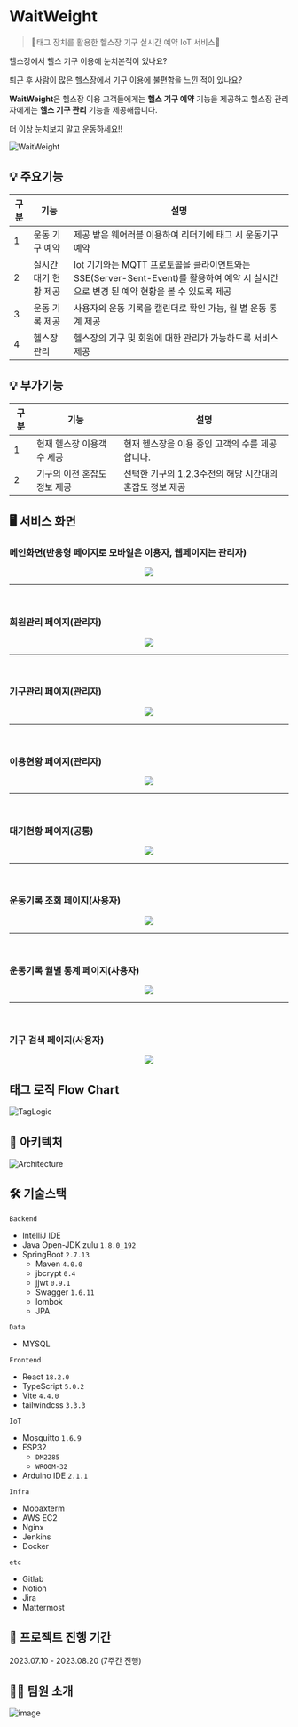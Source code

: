 # WaitWeight

> 💪태그 장치를 활용한 헬스장 기구 실시간 예약 IoT 서비스💪

헬스장에서 헬스 기구 이용에 눈치본적이 있나요?

퇴근 후 사람이 많은 헬스장에서 기구 이용에 불편함을 느낀 적이 있나요?

**WaitWeight**은 헬스장 이용 고객들에게는 **헬스 기구 예약** 기능을 제공하고 헬스장 관리자에게는 **헬스 기구 관리** 기능을 제공해줍니다.

더 이상 눈치보지 말고 운동하세요!!

![WaitWeight](/uploads/ad2c8fead86160638c08bb2cdb361a3d/Untitled__1_.png)

## 💡 주요기능

| 구분 | 기능           | 설명                                                     |
| ---- | -------------- | -------------------------------------------------------- |
| 1    | 운동 기구 예약                 | 제공 받은 웨어러블 이용하여 리더기에 태그 시 운동기구 예약 
| 2    | 실시간 대기 현황 제공 | Iot 기기와는 MQTT 프로토콜을 클라이언트와는 SSE(Server-Sent-Event)를 활용하여 예약 시 실시간으로 변경 된 예약 현황을 볼 수 있도록 제공 |예약                                                              |
| 3    | 운동 기록 제공      | 사용자의 운동 기록을 캘린더로 확인 가능, 월 별 운동 통계 제공                                        |
| 4    | 헬스장 관리         | 헬스장의 기구 및 회원에 대한 관리가 가능하도록 서비스 제공  |


## 💡 부가기능

| 구분 | 기능           | 설명                                                     |
| ---- | -------------- | -------------------------------------------------------- |
| 1    | 현재 헬스장 이용객 수 제공  | 현재 헬스장을 이용 중인 고객의 수를 제공합니다.                        |
| 2    | 기구의 이전 혼잡도 정보 제공 | 선택한 기구의 1,2,3주전의 해당 시간대의 혼잡도 정보 제공  |
                  

## 🖥️ 서비스 화면

### 메인화면(반응형 페이지로 모바일은 이용자, 웹페이지는 관리자)

<p align="center">  
<img src="/uploads/40391d5090118ddc82f110ce7d608285/메인페이지_반응형.gif">

</p>

---
<br>

### 회원관리 페이지(관리자)

<p align="center">  
<img src="/uploads/b0be9695e3c3f23afffee90cbe1a94d4/회원관리.gif"  >


</p>

---
<br>

### 기구관리 페이지(관리자)
<p align="center">
<img src="/uploads/71753a2d0a52e9518d45083a3ad5a645/기구관리.gif"  >
</p>

---
<br>

### 이용현황 페이지(관리자)
<p align="center">
<img src="/uploads/b3762506a365de84238924c5477bcfaf/이용현황.gif"  >
</p>

---
<br>

### 대기현황 페이지(공통)

<p align="center">
<img src="/uploads/1fd018afc8239548ac067c3561f26f6a/대기현황.gif">


</p>

---
<br>

### 운동기록 조회 페이지(사용자)

<p align="center">
<img src="/uploads/f4256ce0bfcb5e7429aa1fbee29e2168/운동기록조회.gif">

</p>

---
<br>

### 운동기록 월별 통계 페이지(사용자)

<p align="center">
<img src="/uploads/1c80a275e906974f8749fd60cafcb807/월별통계.gif"/>


</p>

---
<br>

### 기구 검색 페이지(사용자)

<p align="center">
<img src="/uploads/9d348519c8f94dad8bfdf94ebc0cdb9e/기구검색.gif"/>


</p>

## 태그 로직 Flow Chart

![TagLogic](/uploads/5c6f0d626769d8de9ec199a18f9f36c4/image__7_.png)

## 🐳 아키텍처

![Architecture](/uploads/4732a2d9321a4e89bd3df3b961a8aefe/image__6_.png)

## 🛠️ 기술스택

`Backend`

- IntelliJ IDE
- Java Open-JDK zulu `1.8.0_192`
- SpringBoot `2.7.13`
    - Maven `4.0.0`
    - jbcrypt  `0.4`
    - jjwt `0.9.1`
    - Swagger `1.6.11`
    - lombok
    - JPA

`Data`
- MYSQL


`Frontend`

- React `18.2.0`
- TypeScript `5.0.2`
- Vite `4.4.0`
- tailwindcss `3.3.3`

`IoT`
- Mosquitto `1.6.9`
- ESP32
    - `DM2285`
    - `WROOM-32`
- Arduino IDE `2.1.1`

`Infra`

- Mobaxterm
- AWS EC2
- Nginx
- Jenkins
- Docker


`etc`

- Gitlab
- Notion
- Jira
- Mattermost

## 📅 프로젝트 진행 기간

2023.07.10 - 2023.08.20 (7주간 진행)

## 👨‍💻 팀원 소개

![image](/uploads/9755183f96e3d2f3cabe35caeebcb4ab/캡처22.PNG)

